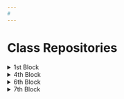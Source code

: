 ```yaml
---
#
---
```


# Class Repositories

<details>
  <summary>1st Block</summary>
  
  * [Peyton A]()
  * [Leah B.](https://github.com/LarielBird)
  * [Jacob B](https://github.com/FastAndTheCurious)
  * [Dylan C.]()
  * [Joshua C.](https://github.com/j0shua-c)
  * [Owen C.]()
  * [Joshua C.]()
  * [Michiko D.](https://github.com/MichikoDamian)
  * [Aiden D.]()
  * [Brian G.]()
  * [Alexander H.]()
  * [Anthony H.]()
  * [Dionte H.](https://github.com/K-dion)
  * [Kayla J.]()
  * [Gilbert L.]()
  * [Russell P.](https://github.com/RussellPavledakes)
  * [Jordan P.]()
  * [Logan R.]()
  * [Ryan R.]()
  * [Riley R.](https://github.com/xLuna844x)
  * [David S.]()
  * [Cadan S.]()
  * [Don S.]()
  * [Courtney S.](https://github.com/stasio9884)
  * [CJ V.]()
  * [Sawyer W.](https://github.com/Ninjamonkey3904)
 
</details>

<details>
  <summary>4th Block</summary>
 
  * [Madison A.](https://github.com/wowitsmadiao)
  * [Isaac B.](https://github.com/IkeyoBrownyo)
  * [Devin E.](https://github.com/ZeXaLGit)
  * [Emma H.](https://github.com/fcr-harris)
  * [Brett K.](https://github.com/MP-PocketNinja)
  * [Sadie S.](https://github.com/SShadduck13)
  * [Jesse T.](https://github.com/CountMyGwap)
  * [Hema T.](https://github.com/Kurdistan2004)
  * [Douglas U.](https://github.com/DouglasUrner)
  * [Quinn S.](https://github.com/QuinnSuligoy)
  
</details>

<details>
  <summary>6th Block</summary>
  
  * [Isaac C.](https://github.com/IsaacCottrell)
  * [Phillip H.](https://github.com/Phillip43210)
  * [Zackary H.](https://github.com/ZackaryHowell)
  * [Thomas K.](https://github.com/Kay9000)
  * [Lukas P.](https://github.com/LukasPaulus)
  * [Douglas U.](https://github.com/DouglasUrner)
  * [Vincent Z.](https://github.com/vincentz321)
    
</details>

<details>
  <summary>7th Block</summary>
  
  * [Miguel A.](https://github.com/Miguel-Ed)
  * [Cam'ron C.](https://github.com/JustAnAverageCam)
  * [Sam C-M.](https://github.com/smill6044)
  * [Riley F.](https://github.com/RileyForsland)
  * [Bain H.](https://github.com/Good2Know73)
  * [Benimyn H.](https://github.com/benjimyn)
  * [Ian H.](https://github.com/MKDreadSword)
  * [Reilly K.]()
  * [Jeremiah L.](https://github.com/lens5753)
  * [Maximus M.](https://github.com/Merc4952)
  * [Alexander M.](https://github.com/AlexanderPMorrison)
  * [Shane P.](https://github.com/Zendofot)
  * [Theron P.](https://github.com/Stampers)
  * [Cody S.](https://github.com/CodyF16)
  * [Kayden W.](https://github.com/ShadowCharmer21)
  * [Tyler W.](https://github.com/Tylerchow303)
  
</details>

